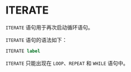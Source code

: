 # ITERATE 

`ITERATE` 语句用于再次启动循环语句。

`ITERATE` 语句的语法如下：

```sql
ITERATE label
```

`ITERATE` 只能出现在 `LOOP`、`REPEAT` 和 `WHILE` 语句中。